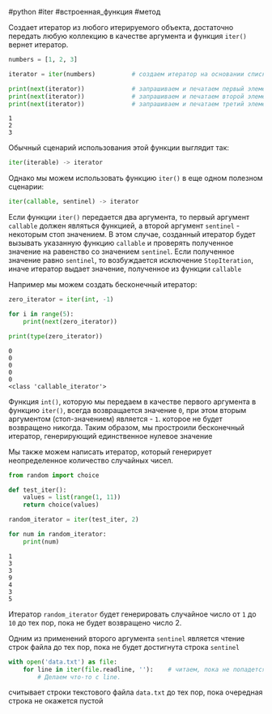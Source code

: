 #python #iter #встроенная_функция #метод

Создает итератор из любого итерируемого объекта, достаточно передать любую коллекцию в качестве аргумента и функция `iter()` вернет итератор.
```python
numbers = [1, 2, 3]

iterator = iter(numbers)          # создаем итератор на основании списка

print(next(iterator))             # запрашиваем и печатаем первый элемент итератора
print(next(iterator))             # запрашиваем и печатаем второй элемент итератора
print(next(iterator))             # запрашиваем и печатаем третий элемент итератора
```
```
1
2
3
```

Обычный сценарий использования этой функции выглядит так:
```python
iter(iterable) -> iterator
```
Однако мы можем использовать функцию `iter()` в еще одном полезном сценарии:
```python
iter(callable, sentinel) -> iterator
```
Если функции `iter()` передается два аргумента, то первый аргумент `callable` должен  являться функцией, а второй аргумент `sentinel` - некоторым стоп значением. В этом случае, созданный итератор будет вызывать указанную функцию `callable` и проверять полученное значение на равенство со значением `sentinel`. Если полученное значение равно `sentinel`, то возбуждается исключение `StopIteration`, иначе итератор выдает значение, полученное из функции `callable`

Например мы можем создать бесконечный итератор:
```python
zero_iterator = iter(int, -1)

for i in range(5):
    print(next(zero_iterator))

print(type(zero_iterator))
```
```
0
0
0
0
0
<class 'callable_iterator'>
```
Функция `int()`, которую мы передаем в качестве первого аргумента в функцию `iter()`, всегда возвращается значение `0`, при этом вторым аргументом (стоп-значением) является - `1`. которое не будет возвращено никогда. Таким образом, мы простроили бесконечный итератор, генерирующий единственное нулевое  значение

Мы также можем написать итератор, который генерирует неопределенное количество случайных чисел.
```python
from random import choice

def test_iter():
    values = list(range(1, 11))
    return choice(values)

random_iterator = iter(test_iter, 2)

for num in random_iterator:
    print(num)
```
```
1
3
3
9
4
3
5
```
Итератор  `random_iterator` будет генерировать случайное число от `1` до `10` до тех пор, пока не будет возвращено число 2.

Одним из применений второго аргумента `sentinel` является чтение строк файла до тех пор, пока не будет достигнута строка `sentinel`
```python
with open('data.txt') as file:
    for line in iter(file.readline, ''):    # читаем, пока не попадется пустая строка 
        # Делаем что-то с line.
```
считывает строки текстового файла `data.txt` до тех пор, пока очередная строка не окажется пустой